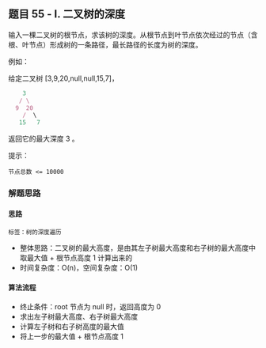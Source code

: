 ## 题目 55 - I. 二叉树的深度
输入一棵二叉树的根节点，求该树的深度。从根节点到叶节点依次经过的节点（含根、叶节点）形成树的一条路径，最长路径的长度为树的深度。

例如：

给定二叉树 [3,9,20,null,null,15,7]，
``` js
    3
   / \
  9  20
    /  \
   15   7
```
返回它的最大深度 3 。

提示：

`节点总数 <= 10000`


### 解题思路
#### 思路
`标签：树的深度遍历`
- 整体思路：二叉树的最大高度，是由其左子树最大高度和右子树的最大高度中取最大值 + 根节点高度 1 计算出来的
- 时间复杂度：O(n)，空间复杂度：O(1)
#### 算法流程
- 终止条件：root 节点为 null 时，返回高度为 0
- 求出左子树最大高度、右子树最大高度
- 计算左子树和右子树高度的最大值
- 将上一步的最大值 + 根节点高度 1
